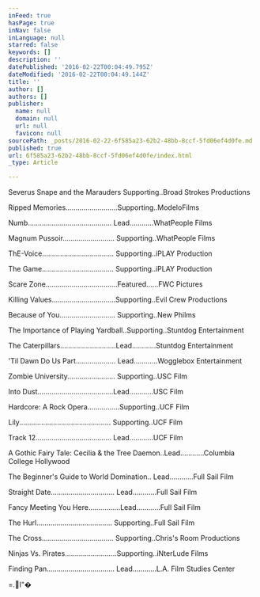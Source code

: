 ```yaml
---
inFeed: true
hasPage: true
inNav: false
inLanguage: null
starred: false
keywords: []
description: ''
datePublished: '2016-02-22T00:04:49.795Z'
dateModified: '2016-02-22T00:04:49.144Z'
title: ''
author: []
authors: []
publisher:
  name: null
  domain: null
  url: null
  favicon: null
sourcePath: _posts/2016-02-22-6f585a23-62b2-48bb-8ccf-5fd06ef4d0fe.md
published: true
url: 6f585a23-62b2-48bb-8ccf-5fd06ef4d0fe/index.html
_type: Article

---
```

Severus Snape and the Marauders Supporting..Broad Strokes
Productions

Ripped Memories..........................Supporting..ModeloFilms

Numb.......................................... Lead............WhatPeople
Films

Magnum Pussoir.......................... Supporting..WhatPeople
Films

ThE-Voice.................................... Supporting..iPLAY
Production

The Game.................................... Supporting..iPLAY
Production

Scare Zone....................................Featured......FWC
Pictures

Killing Values................................Supporting..Evil
Crew Productions

Because of You............................ Supporting..New
Philms

The Importance of Playing Yardball..Supporting..Stuntdog
Entertainment

The Caterpillars............................Lead............Stuntdog
Entertainment

'Til Dawn Do Us Part.................... Lead............Wogglebox
Entertainment

Zombie University........................ Supporting..USC
Film

Into Dust......................................Lead............USC
Film

Hardcore: A Rock Opera................Supporting..UCF Film

Lily..............................................
Supporting..UCF Film

Track 12...................................... Lead............UCF
Film

A Gothic Fairy Tale: Cecilia & the Tree Daemon..Lead............Columbia
College Hollywood

The Beginner's Guide to World Domination.. Lead............Full
Sail Film

Straight Date................................ Lead............Full
Sail Film

Fancy Meeting You Here................Lead............Full
Sail Film

The Hurl...................................... Supporting..Full
Sail Film

The Cross.................................... Supporting..Chris's
Room Productions

Ninjas Vs. Pirates..........................Supporting..iNterLude
Films

Finding Pan.................................. Lead............L.A.
Film Studies Center

=.I"�